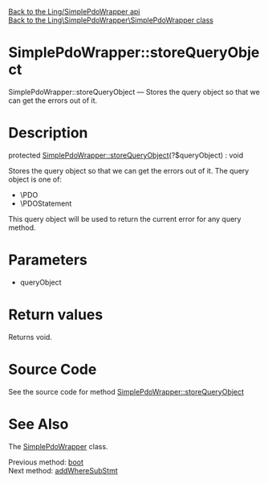 [Back to the Ling/SimplePdoWrapper api](https://github.com/lingtalfi/SimplePdoWrapper/blob/master/doc/api/Ling/SimplePdoWrapper.md)<br>
[Back to the Ling\SimplePdoWrapper\SimplePdoWrapper class](https://github.com/lingtalfi/SimplePdoWrapper/blob/master/doc/api/Ling/SimplePdoWrapper/SimplePdoWrapper.md)


SimplePdoWrapper::storeQueryObject
================



SimplePdoWrapper::storeQueryObject — Stores the query object so that we can get the errors out of it.




Description
================


protected [SimplePdoWrapper::storeQueryObject](https://github.com/lingtalfi/SimplePdoWrapper/blob/master/doc/api/Ling/SimplePdoWrapper/SimplePdoWrapper/storeQueryObject.md)(?$queryObject) : void




Stores the query object so that we can get the errors out of it.
The query object is one of:

- \PDO
- \PDOStatement


This query object will be used to return the current error for any query method.




Parameters
================


- queryObject

    


Return values
================

Returns void.








Source Code
===========
See the source code for method [SimplePdoWrapper::storeQueryObject](https://github.com/lingtalfi/SimplePdoWrapper/blob/master/SimplePdoWrapper.php#L371-L374)


See Also
================

The [SimplePdoWrapper](https://github.com/lingtalfi/SimplePdoWrapper/blob/master/doc/api/Ling/SimplePdoWrapper/SimplePdoWrapper.md) class.

Previous method: [boot](https://github.com/lingtalfi/SimplePdoWrapper/blob/master/doc/api/Ling/SimplePdoWrapper/SimplePdoWrapper/boot.md)<br>Next method: [addWhereSubStmt](https://github.com/lingtalfi/SimplePdoWrapper/blob/master/doc/api/Ling/SimplePdoWrapper/SimplePdoWrapper/addWhereSubStmt.md)<br>

